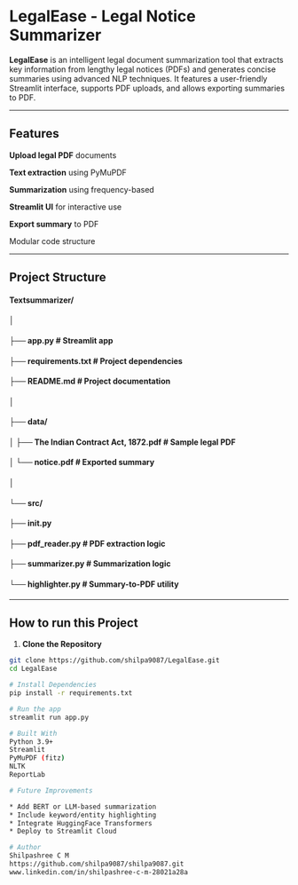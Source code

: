 # LegalEase - Legal Notice Summarizer 

**LegalEase** is an intelligent legal document summarization tool that extracts key information from lengthy legal notices (PDFs) and generates concise summaries using advanced NLP techniques. It features a user-friendly Streamlit interface, supports PDF uploads, and allows exporting summaries to PDF.

---

## Features 

**Upload legal PDF** documents 

**Text extraction** using PyMuPDF

**Summarization** using frequency-based 

**Streamlit UI** for interactive use

**Export summary** to PDF 

Modular code structure

---

## Project Structure

#### Textsummarizer/
#### │
#### ├── app.py # Streamlit app
#### ├── requirements.txt # Project dependencies
#### ├── README.md # Project documentation
#### │
#### ├── data/
#### │ ├── The Indian Contract Act, 1872.pdf # Sample legal PDF
#### │ └── notice.pdf # Exported summary
#### │
#### └── src/
#### ├── init.py
#### ├── pdf_reader.py # PDF extraction logic
#### ├── summarizer.py # Summarization logic
#### └── highlighter.py # Summary-to-PDF utility

--- 

## How to run this Project

1. **Clone the Repository** 
```bash
git clone https://github.com/shilpa9087/LegalEase.git
cd LegalEase

# Install Dependencies
pip install -r requirements.txt 

# Run the app 
streamlit run app.py

# Built With 
Python 3.9+ 
Streamlit 
PyMuPDF (fitz) 
NLTK 
ReportLab 

# Future Improvements 

* Add BERT or LLM-based summarization 
* Include keyword/entity highlighting 
* Integrate HuggingFace Transformers 
* Deploy to Streamlit Cloud 

# Author 
Shilpashree C M
https://github.com/shilpa9087/shilpa9087.git
www.linkedin.com/in/shilpashree-c-m-28021a28a

